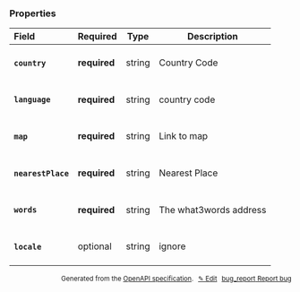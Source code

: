 <!--- This is a generated file, do not edit! -->
<!--- [START woosmap_http_schema_external-api-wrapper_what3words_properties] -->
<h3 class="schema-object" id="External-api-wrapper_what3words_Properties">Properties</h3>

| Field                                                                                                       | Required     | Type   | Description                                                                  |
| :---------------------------------------------------------------------------------------------------------- | ------------ | ------ | ---------------------------------------------------------------------------- |
| <h4 id="Properties-country" class="add-link schema-object-property-key"><code>country</code></h4>           | **required** | string | <div class="nonref-property-description"><p>Country Code</p></div>           |
| <h4 id="Properties-language" class="add-link schema-object-property-key"><code>language</code></h4>         | **required** | string | <div class="nonref-property-description"><p>country code</p></div>           |
| <h4 id="Properties-map" class="add-link schema-object-property-key"><code>map</code></h4>                   | **required** | string | <div class="nonref-property-description"><p>Link to map</p></div>            |
| <h4 id="Properties-nearestPlace" class="add-link schema-object-property-key"><code>nearestPlace</code></h4> | **required** | string | <div class="nonref-property-description"><p>Nearest Place</p></div>          |
| <h4 id="Properties-words" class="add-link schema-object-property-key"><code>words</code></h4>               | **required** | string | <div class="nonref-property-description"><p>The what3words address</p></div> |
| <h4 id="Properties-locale" class="add-link schema-object-property-key"><code>locale</code></h4>             | optional     | string | <div class="nonref-property-description"><p>ignore</p></div>                 |

<p style="text-align: right; font-size: smaller;">Generated from the <a data-label="openapi-github" href="https://github.com/woosmap/openapi-specification" title="Woosmap OpenAPI Specification" class="external">OpenAPI specification</a>.
<a data-label="openapi-github-woosmap-http-schema-external-api-wrapper-what3words-properties" data-action="edit" style="margin-left: 5px;" href="https://github.com/woosmap/openapi-specification/blob/main/specification/schemas/External-api-wrapper_what3words_Properties.yml" title="Edit on GitHub">✎ Edit</a>
<a data-label="openapi-github-woosmap-http-schema-external-api-wrapper-what3words-properties" data-action="bug" style="margin-left: 5px;" href="https://github.com/woosmap/openapi-specification/issues/new?assignees=&labels=type%3A+bug%2C+triage+me&template=bug_report.md&title=[schemas] Bug - External-api-wrapper_what3words_Properties" title="File bug for schemas on GitHub"><span class="material-icons">bug_report</span> Report bug</a>
</p>

<!--- [END woosmap_http_schema_external-api-wrapper_what3words_properties] -->
